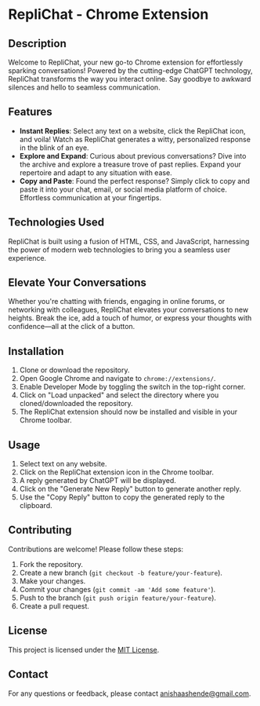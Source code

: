 # RepliChat - Chrome Extension

## Description
Welcome to RepliChat, your new go-to Chrome extension for effortlessly sparking conversations! Powered by the cutting-edge ChatGPT technology, RepliChat transforms the way you interact online. Say goodbye to awkward silences and hello to seamless communication.

## Features
- **Instant Replies**: Select any text on a website, click the RepliChat icon, and voila! Watch as RepliChat generates a witty, personalized response in the blink of an eye.
- **Explore and Expand**: Curious about previous conversations? Dive into the archive and explore a treasure trove of past replies. Expand your repertoire and adapt to any situation with ease.
- **Copy and Paste**: Found the perfect response? Simply click to copy and paste it into your chat, email, or social media platform of choice. Effortless communication at your fingertips.

## Technologies Used
RepliChat is built using a fusion of HTML, CSS, and JavaScript, harnessing the power of modern web technologies to bring you a seamless user experience.

## Elevate Your Conversations
Whether you're chatting with friends, engaging in online forums, or networking with colleagues, RepliChat elevates your conversations to new heights. Break the ice, add a touch of humor, or express your thoughts with confidence—all at the click of a button.

## Installation
1. Clone or download the repository.
2. Open Google Chrome and navigate to `chrome://extensions/`.
3. Enable Developer Mode by toggling the switch in the top-right corner.
4. Click on "Load unpacked" and select the directory where you cloned/downloaded the repository.
5. The RepliChat extension should now be installed and visible in your Chrome toolbar.

## Usage
1. Select text on any website.
2. Click on the RepliChat extension icon in the Chrome toolbar.
3. A reply generated by ChatGPT will be displayed.
4. Click on the "Generate New Reply" button to generate another reply.
5. Use the "Copy Reply" button to copy the generated reply to the clipboard.

## Contributing
Contributions are welcome! Please follow these steps:
1. Fork the repository.
2. Create a new branch (`git checkout -b feature/your-feature`).
3. Make your changes.
4. Commit your changes (`git commit -am 'Add some feature'`).
5. Push to the branch (`git push origin feature/your-feature`).
6. Create a pull request.

## License
This project is licensed under the [MIT License](LICENSE).

## Contact
For any questions or feedback, please contact anishaashende@gmail.com.
